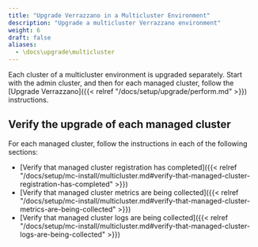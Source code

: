 ```yaml
---
title: "Upgrade Verrazzano in a Multicluster Environment"
description: "Upgrade a multicluster Verrazzano environment"
weight: 6
draft: false
aliases:
  - \docs\upgrade\multicluster
---
```


Each cluster of a multicluster environment is upgraded separately. Start with the admin cluster, and then for each managed cluster, follow the [Upgrade Verrazzano]({{< relref "/docs/setup/upgrade/perform.md" >}}) instructions.

## Verify the upgrade of each managed cluster

For each managed cluster, follow the instructions in each of the following sections:

* [Verify that managed cluster registration has completed]({{< relref "/docs/setup/mc-install/multicluster.md#verify-that-managed-cluster-registration-has-completed" >}})
* [Verify that managed cluster metrics are being collected]({{< relref "/docs/setup/mc-install/multicluster.md#verify-that-managed-cluster-metrics-are-being-collected" >}})
* [Verify that managed cluster logs are being collected]({{< relref "/docs/setup/mc-install/multicluster.md#verify-that-managed-cluster-logs-are-being-collected" >}})
